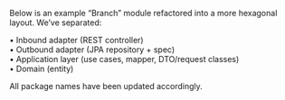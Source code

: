 Below is an example “Branch” module refactored into a more hexagonal layout.
We’ve separated:

• Inbound adapter (REST controller)  
• Outbound adapter (JPA repository + spec)  
• Application layer (use cases, mapper, DTO/request classes)  
• Domain (entity)

All package names have been updated accordingly.

